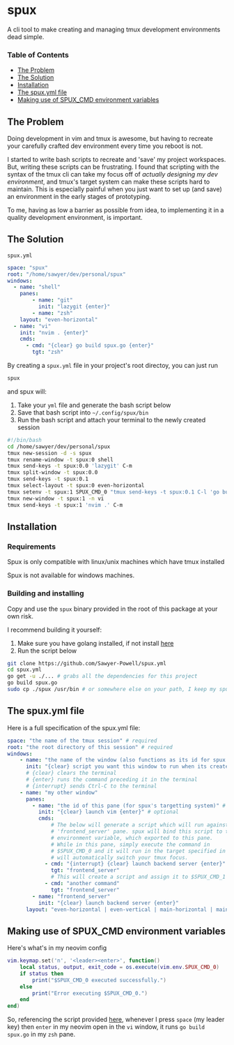 # spux

A cli tool to make creating and managing tmux development environments 
dead simple.

### Table of Contents

- [The Problem](#the-problem)
- [The Solution](#the-solution)
- [Installation](#installation)
- [The spux.yml file](#the-spux.yml-file)
- [Making use of SPUX_CMD environment variables](#making-use-of-spux_cmd-environment-variables)

## The Problem

Doing development in vim and tmux is awesome, but having to recreate your
carefully crafted dev environment every time you reboot is not.

I started to write bash scripts to recreate and 'save' my project 
workspaces. But, writing these scripts can be frustrating.
I found that scripting with the syntax of the tmux cli can take my focus off of 
*actually designing my dev environment*, and tmux's target system can make 
these scripts hard to maintain. This is especially painful when you just want 
to set up (and save) an environment in the early stages of prototyping.

To me, having as low a barrier as possible from idea, to implementing it in a 
quality development environment, is important.

## The Solution

`spux.yml`
```yaml
space: "spux"
root: "/home/sawyer/dev/personal/spux"
windows:
  - name: "shell"
    panes:
        - name: "git"
          init: "lazygit {enter}"
        - name: "zsh"
    layout: "even-horizontal"
  - name: "vi"
    init: "nvim . {enter}"
    cmds:
      - cmd: "{clear} go build spux.go {enter}"
        tgt: "zsh"
```

By creating a `spux.yml` file in your project's root directoy, you can just run
```bash
spux
```
and spux will:
1. Take your `yml` file and generate the bash script below
2. Save that bash script into `~/.config/spux/bin`
3. Run the bash script and attach your terminal to the newly created session

```bash
#!/bin/bash
cd /home/sawyer/dev/personal/spux
tmux new-session -d -s spux
tmux rename-window -t spux:0 shell
tmux send-keys -t spux:0.0 'lazygit' C-m
tmux split-window -t spux:0.0
tmux send-keys -t spux:0.1
tmux select-layout -t spux:0 even-horizontal
tmux setenv -t spux:1 SPUX_CMD_0 "tmux send-keys -t spux:0.1 C-l 'go build spux.go' C-m ;tmux select-window -t spux:0;tmux select-pane -t spux:0.1"
tmux new-window -t spux:1 -n vi
tmux send-keys -t spux:1 'nvim .' C-m
```

## Installation

### Requirements

Spux is only compatible with linux/unix machines which have tmux installed

Spux is not available for windows machines.

### Building and installing

Copy and use the `spux` binary provided in the root of this package at
your own risk.

I recommend building it yourself:

1. Make sure you have golang installed, if not install [here](https://go.dev/doc/install)
2. Run the script below

```bash
git clone https://github.com/Sawyer-Powell/spux.yml
cd spux.yml
go get -u ./... # grabs all the dependencies for this project
go build spux.go
sudo cp ./spux /usr/bin # or somewhere else on your path, I keep my spux binary in ~/.local/bin
```

## The spux.yml file 

Here is a full specification of the spux.yml file:

```yaml
space: "the name of the tmux session" # required
root: "the root directory of this session" # required
windows:
    - name: "the name of the window (also functions as its id for spux's target system)" # required to define a window
      init: "{clear} script you want this window to run when its created {enter}" # optional
      # {clear} clears the terminal
      # {enter} runs the command preceding it in the terminal
      # {interrupt} sends Ctrl-C to the terminal
    - name: "my other window"
      panes:
        - name: "the id of this pane (for spux's targetting system)" # required to define a pane
          init: "{clear} launch vim {enter}" # optional
          cmds: 
              # The below will generate a script which will run against the
              # 'frontend_server' pane. spux will bind this script to the $SPUX_CMD_0
              # environment variable, which exported to this pane.
              # While in this pane, simply execute the command in 
              # $SPUX_CMD_0 and it will run in the target specified in "tgt", and
              # will automatically switch your tmux focus.
            - cmd: "{interrupt} {clear} launch backend server {enter}"
              tgt: "frontend_server"
              # This will create a script and assign it to $SPUX_CMD_1 in this pane
            - cmd: "another command"
              tgt: "frontend_server"
        - name: "frontend_server"
          init: "{clear} launch backend server {enter}"
      layout: "even-horizontal | even-vertical | main-horizontal | main-vertical | tiled" #optional, specifies the tmux layout for this windows panes
```

## Making use of SPUX_CMD environment variables

Here's what's in my neovim config

```lua
vim.keymap.set('n', '<leader><enter>', function()
	local status, output, exit_code = os.execute(vim.env.SPUX_CMD_0)
	if status then
		print("$SPUX_CMD_0 executed successfully.")
	else
		print("Error executing $SPUX_CMD_0.")
	end
end)
```

So, referencing the script provided [here](#the-solution),
whenever I press `space` (my leader key) then `enter` in my neovim open in
the `vi` window, it runs `go build spux.go` in my `zsh` pane.
